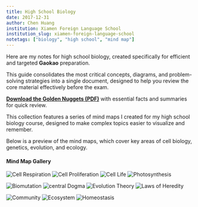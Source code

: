 ```yaml
---
title: High School Biology
date: 2017-12-31
author: Chen Huang
institution: Xiamen Foreign Language School
institution_slug: xiamen-foreign-language-school
notetags: ["biology", "high school", "mind map"]
---
```


Here are my notes for high school biology, created specifically for efficient and targeted **Gaokao** preparation.

This guide consolidates the most critical concepts, diagrams, and problem-solving strategies into a single document, designed to help you review the core material effectively before the exam.

[**Download the Golden Nuggets (PDF)**](/notes/high-school-biology/pdf/biology-golden-nuggets.pdf) with essential facts and summaries for quick review.

This collection features a series of mind maps I created for my high school biology course, designed to make complex topics easier to visualize and remember.

Below is a preview of the mind maps, which cover key areas of cell biology, genetics, evolution, and ecology.

#### Mind Map Gallery

![Cell Respiration](./images/mindmap_cell-respiration.jpeg)
![Cell Proliferation](./images/mindmap_cell-proliferation.jpeg)
![Cell Life](./images/mindmap_cell-life.jpeg)
![Photosynthesis](./images/mindmap_photosynthesis.jpeg)

![Biomutation](./images/mindmap_biomutation.jpeg)
![central Dogma](./images/mindmap_central-dogma.jpeg)
![Evolution Theory](./images/mindmap_evolution-theory.jpeg)
![Laws of Heredity](./images/mindmap_laws-of-heredity.jpeg)

![Community](./images/mindmap_community.jpeg)
![Ecosystem](./images/mindmap_ecosystem.jpeg)
![Homeostasis](./images/mindmap_homeostasis.jpeg)
